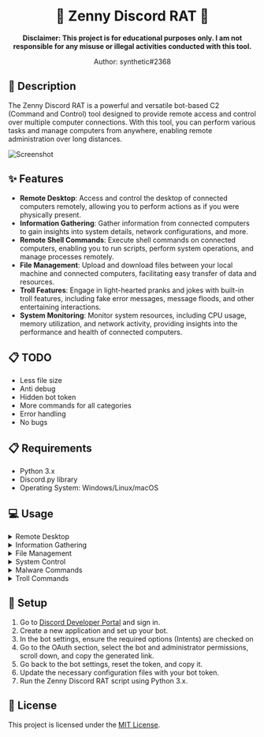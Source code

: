 <div align="center">

# 🤖 Zenny Discord RAT 🤖

**Disclaimer: This project is for educational purposes only. I am not responsible for any misuse or illegal activities conducted with this tool.**

Author: synthetic#2368

</div>

## 📝 Description

The Zenny Discord RAT is a powerful and versatile bot-based C2 (Command and Control) tool designed to provide remote access and control over multiple computer connections. With this tool, you can perform various tasks and manage computers from anywhere, enabling remote administration over long distances.

![Screenshot](https://cdn.discordapp.com/attachments/1113978822384173128/1113992782948880444/image.png)

## ✨ Features

- **Remote Desktop**: Access and control the desktop of connected computers remotely, allowing you to perform actions as if you were physically present.
- **Information Gathering**: Gather information from connected computers to gain insights into system details, network configurations, and more.
- **Remote Shell Commands**: Execute shell commands on connected computers, enabling you to run scripts, perform system operations, and manage processes remotely.
- **File Management**: Upload and download files between your local machine and connected computers, facilitating easy transfer of data and resources.
- **Troll Features**: Engage in light-hearted pranks and jokes with built-in troll features, including fake error messages, message floods, and other entertaining interactions.
- **System Monitoring**: Monitor system resources, including CPU usage, memory utilization, and network activity, providing insights into the performance and health of connected computers.

## 📋 TODO

- Less file size
- Anti debug
- Hidden bot token
- More commands for all categories
- Error handling
- No bugs

## 📋 Requirements

- Python 3.x
- Discord.py library
- Operating System: Windows/Linux/macOS

## 💻 Usage

<details>
<summary>Remote Desktop</summary>

- `.screenshot <sessionkey>`: Takes a screenshot of the user's PC.
- `.record <sessionkey>`: Records the user's screen for 30 seconds.
- `.webcam <sessionkey>`: Captures a picture from the user's webcam.
</details>

<details>
<summary>Information Gathering</summary>

- `.time <sessionkey>`: Retrieves the user's date and time.
- `.Ipinfo <sessionkey>`: Retrieves the user's IP information.
- `.sysinfo <sessionkey>`: Retrieves the user's system information.
- `.cpass <sesisonkey>`: Obtains Targets Chrome Passwords.
- `.usage <sessionkey>`: Tells you the user's disk and CPU usage.
- `.startkeylogger <sesisonkey>`: Logs Key Strokes.
- `.stopkeylogger <seesionnkey>`: Stops KeyStrokes.
- `.dumpkeylogger <sessionkey>`: Dumps key log.txt from target machines.
- `.clipboard <sessionkey>`: Takes last few copied items and sends it.
</details>

<details>
<summary>File Management</summary>

- `.website <sessionkey> <https://example.com>`: Sends the user to a website of choice.
- `.getdownloads <sessionkey>`: Gets all user's files in the downloads folder.
- `.download <sessionkey>`: Can download any file in their downloads folder.
</details>

<details>
<summary>System Control</summary>

- `.restart <sessionkey>`: Restarts the user's computer.
- `.shutdown <sessionkey>`: Shuts down the user's computer.
- `.screenoff <sessionkey>`: Shuts off Victims Monitor.
- `.screenon <sessionkey>`: Turns Back on Victims Monitor.
- `.dismgr <sessionkey>`: Disables Targets Task Manager.
- `.enablemgr <sessionkey>`: Enable Targets Task Manager.
- `.blockin <sessionkey>`: Blocks Targets Keyboard / Mouse Input.
- `.unblockin <sessionkey>`: Un-Blocks Targets Keyboard / Mouse Input.
</details>

<details>
<summary>Malware Commands</summary>

- `.upload <sessionkey> <filelink>`: Uploads and downloads a file and then runs it on the victim's PC.
- `.startup <sessionkey>`: Puts the RAT on startup.
- `.ddos <website>`: COMING SOON.
- `.spread <sessionkey>`: COMING SOON.
- `.roblox <sessionkey>`: COMING SOON.
- `.exodus <sessionkey>`: COMING SOON.
</details>

<details>
<summary>Troll Commands</summary>

- `.rickroll <sessionkey>`: Rickrolls them for 30 seconds, and they cannot escape.
- `.music <sessionkey> <file_attachment>`: Plays music on their computer.
- `.bluescreen <sessionkey>`: Triggers a BSOD. 
- `.fp <sessionkey>`: Spams furry stuff browsers on victim's browser to flood their history.
- `.fork <sessionkey>`: Forkbombs their computer using a simple batch script.
- `.winspam <sessionkey>`: Spams a browser window [warning can't stop it].
</details>

## 🔧 Setup

1. Go to [Discord Developer Portal](https://discord.com/developers/applications) and sign in.
2. Create a new application and set up your bot.
3. In the bot settings, ensure the required options (Intents) are checked on
4. Go to the OAuth section, select the bot and administrator permissions, scroll down, and copy the generated link.
5. Go back to the bot settings, reset the token, and copy it.
6. Update the necessary configuration files with your bot token.
7. Run the Zenny Discord RAT script using Python 3.x.

## 📄 License

This project is licensed under the [MIT License](LICENSE).
